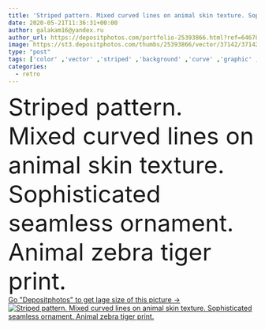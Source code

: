```yaml
---
title: 'Striped pattern. Mixed curved lines on animal skin texture. Sophisticated seamless ornament. Animal zebra tiger print.'
date: 2020-05-21T11:36:31+00:00
author: galakam16@yandex.ru
author_url: https://depositphotos.com/portfolio-25393866.html?ref=64678756
image: https://st3.depositphotos.com/thumbs/25393866/vector/37142/371423136/api_thumb_450.jpg?forcejpeg=true
type: "post"
tags: ['color' ,'vector' ,'striped' ,'background' ,'curve' ,'graphic' ,'element' ,'illustration' ,'design' ,'shape' ,'decorative' ,'decor' ,'clothing' ,'nature' ,'abstract' ,'texture' ,'animal' ,'pattern' ,'line' ,'grunge' ,'retro' ,'vintage' ,'wave' ,'seamless' ,'ornament' ,'fashion' ,'modern' ,'zoo' ,'skin' ,'wrapping' ,'creative' ,'wavy' ,'fur' ,'flat' ,'simple' ,'cover' ,'textile' ,'stripe' ,'print' ,'fabric' ,'zebra' ,'Africa' ,'exotic' ,'tiger' ,'bold' ,'camouflage' ,'irregular' ,'motif' ,'stroke' ,'doodle' ]
categories: 
  - retro
---
```

<div aling="center">
            <font size="60"> Striped pattern. Mixed curved lines on animal skin texture. Sophisticated seamless ornament. Animal zebra tiger print.</font>   
</div>
<div>
    <a href='https://st3.depositphotos.com/thumbs/25393866/vector/37142/371423136/api_thumb_450.jpg?forcejpeg=true?ref=64678756' target=_blank > Go "Depositphotos" to get lage size of this picture ->
        <img href='https://st3.depositphotos.com/thumbs/25393866/vector/37142/371423136/api_thumb_450.jpg?forcejpeg=true?ref=64678756' src='https://st3.depositphotos.com/25393866/37142/v/950/depositphotos_371423136-stock-illustration-striped-pattern-mixed-curved-lines.jpg?forcejpeg=true' alt='Striped pattern. Mixed curved lines on animal skin texture. Sophisticated seamless ornament. Animal zebra tiger print.' >
    </a>
</div>
